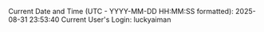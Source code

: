 Current Date and Time (UTC - YYYY-MM-DD HH:MM:SS formatted): 2025-08-31 23:53:40
Current User's Login: luckyaiman

